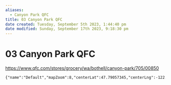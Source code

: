```yaml
---
aliases:
  - Canyon Park QFC
title: 03 Canyon Park QFC
date created: Tuesday, September 5th 2023, 1:44:40 pm
date modified: Sunday, September 17th 2023, 9:18:30 pm
---
```


# 03 Canyon Park QFC

<https://www.qfc.com/stores/grocery/wa/bothell/canyon-park/705/00850>

```mapview
{"name":"Default","mapZoom":8,"centerLat":47.79057345,"centerLng":-122.21678067729673,"query":"","chosenMapSource":0}
```
